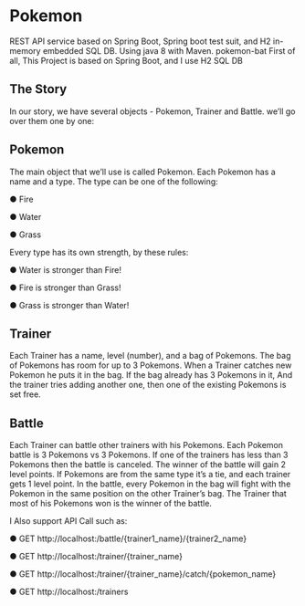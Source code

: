 # Pokemon
REST API service based on Spring Boot, Spring boot test suit, and H2 in-memory embedded SQL DB. Using java 8 with Maven.
pokemon-bat
First of all, This Project is based on Spring Boot, and I use H2 SQL DB

## The Story
In our story, we have several objects - Pokemon, Trainer and Battle. we’ll go over them one by one:

## Pokemon
The main object that we’ll use is called Pokemon. Each Pokemon has a name and a type. The type can be one of the following:

● Fire

● Water

● Grass

Every type has its own strength, by these rules:

● Water is stronger than Fire!

● Fire is stronger than Grass!

● Grass is stronger than Water!

## Trainer
Each Trainer has a name, level (number), and a bag of Pokemons. The bag of Pokemons has room for up to 3 Pokemons. When a Trainer catches new Pokemon he puts it in the bag. If the bag already has 3 Pokemons in it, And the trainer tries adding another one, then one of the existing Pokemons is set free.

## Battle
Each Trainer can battle other trainers with his Pokemons. Each Pokemon battle is 3 Pokemons vs 3 Pokemons. If one of the trainers has less than 3 Pokemons then the battle is canceled. The winner of the battle will gain 2 level points. If Pokemons are from the same type it’s a tie, and each trainer gets 1 level point. In the battle, every Pokemon in the bag will fight with the Pokemon in the same position on the other Trainer’s bag. The Trainer that most of his Pokemons won is the winner of the battle.

I Also support API Call such as:

● GET http://localhost:/battle/{trainer1_name}/{trainer2_name}

● GET http://localhost:/trainer/{trainer_name}

● GET http://localhost:/trainer/{trainer_name}/catch/{pokemon_name}

● GET http://localhost:/trainers


